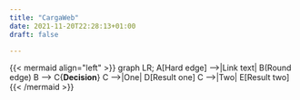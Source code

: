 ```yaml
---
title: "CargaWeb"
date: 2021-11-20T22:28:13+01:00
draft: false

---
```


{{< mermaid align="left" >}}
graph LR;
    A[Hard edge] -->|Link text| B(Round edge)
    B --> C{<strong>Decision</strong>}
    C -->|One| D[Result one]
    C -->|Two| E[Result two]
{{< /mermaid >}}